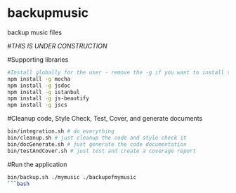 # backupmusic
backup music files

#*THIS IS UNDER CONSTRUCTION*

#Supporting libraries
```bash
#Install globally for the user - remove the -g if you want to install these locally
npm install -g mocha
npm install -g jsdoc
npm install -g istanbul
npm install -g js-beautify
npm install -g jscs
```

#Cleanup code, Style Check, Test, Cover, and generate documents
```bash
bin/integration.sh # do everything
bin/cleanup.sh # just cleanup the code and style check it
bin/docGenerate.sh # just generate the code documentation
bin/testAndCover.sh # just test and create a coverage report
```

#Run the application
```bash
bin/backup.sh ./mymusic ./backupofmymusic
```bash



